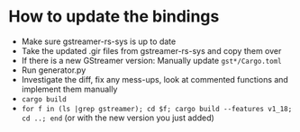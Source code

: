 # How to update the bindings

  * Make sure gstreamer-rs-sys is up to date
  * Take the updated .gir files from gstreamer-rs-sys and copy them over
  * If there is a new GStreamer version: Manually update `gst*/Cargo.toml`
  * Run generator.py
  * Investigate the diff, fix any mess-ups, look at commented functions and
    implement them manually
  * `cargo build`
  * `for f in (ls |grep gstreamer); cd $f; cargo build --features v1_18; cd ..; end`
     (or with the new version you just added)
